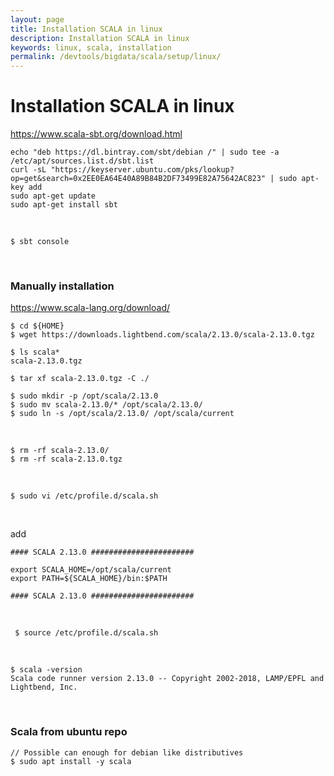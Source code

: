 ```yaml
---
layout: page
title: Installation SCALA in linux
description: Installation SCALA in linux
keywords: linux, scala, installation
permalink: /devtools/bigdata/scala/setup/linux/
---
```


# Installation SCALA in linux

https://www.scala-sbt.org/download.html

```
echo "deb https://dl.bintray.com/sbt/debian /" | sudo tee -a /etc/apt/sources.list.d/sbt.list
curl -sL "https://keyserver.ubuntu.com/pks/lookup?op=get&search=0x2EE0EA64E40A89B84B2DF73499E82A75642AC823" | sudo apt-key add
sudo apt-get update
sudo apt-get install sbt
```

<br/>

    $ sbt console

<br/>

### Manually installation

https://www.scala-lang.org/download/

    $ cd ${HOME}
    $ wget https://downloads.lightbend.com/scala/2.13.0/scala-2.13.0.tgz

    $ ls scala*
    scala-2.13.0.tgz

    $ tar xf scala-2.13.0.tgz -C ./

    $ sudo mkdir -p /opt/scala/2.13.0
    $ sudo mv scala-2.13.0/* /opt/scala/2.13.0/
    $ sudo ln -s /opt/scala/2.13.0/ /opt/scala/current

<br/>

    $ rm -rf scala-2.13.0/
    $ rm -rf scala-2.13.0.tgz

<br/>

    $ sudo vi /etc/profile.d/scala.sh

<br/>

add

```
#### SCALA 2.13.0 #######################

export SCALA_HOME=/opt/scala/current
export PATH=${SCALA_HOME}/bin:$PATH

#### SCALA 2.13.0 #######################
```

<br/>

     $ source /etc/profile.d/scala.sh

<br/>

    $ scala -version
    Scala code runner version 2.13.0 -- Copyright 2002-2018, LAMP/EPFL and Lightbend, Inc.

<br/>

### Scala from ubuntu repo

    // Possible can enough for debian like distributives
    $ sudo apt install -y scala
